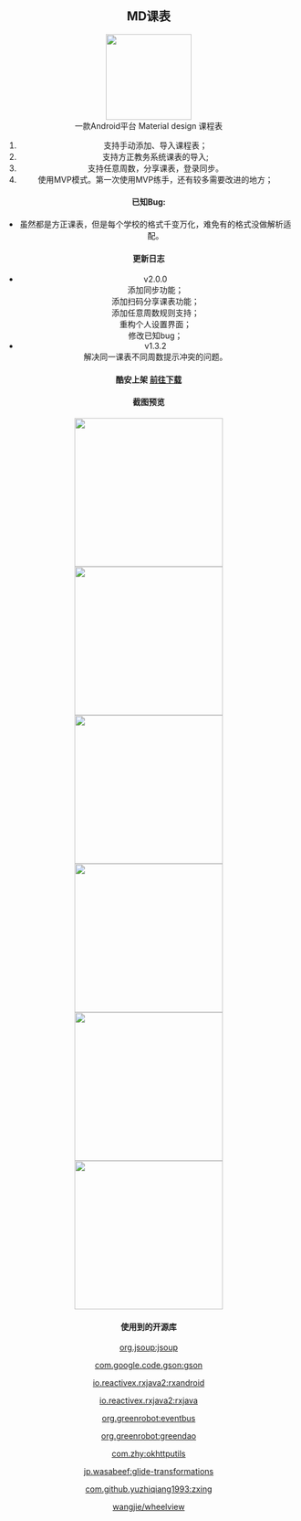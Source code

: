 <div align=center><h2>MD课表</h2><div align=center>

<div align=center>
    <img width="150" height="150" src="https://github.com/mnnyang/GzuClassSchedule/blob/master/img/ic_launcher-web.png"/></div>

<div align=center>
    一款Android平台 Material design 课程表
</div>

<!--more-->

1. 支持手动添加、导入课程表；
2. 支持方正教务系统课表的导入;
3. 支持任意周数，分享课表，登录同步。
4. 使用MVP模式。第一次使用MVP练手，还有较多需要改进的地方；


#### 已知Bug: 
- 虽然都是方正课表，但是每个学校的格式千变万化，难免有的格式没做解析适配。

#### 更新日志
- v2.0.0  
    添加同步功能；  
    添加扫码分享课表功能；  
    添加任意周数规则支持；  
    重构个人设置界面；  
    修改已知bug；  
- v1.3.2  
    解决同一课表不同周数提示冲突的问题。  

#### **酷安上架 [前往下载](https://www.coolapk.com/apk/com.mnnyang.gzuclassschedule)**

#### 截图预览

<img src="https://github.com/mnnyang/GzuClassSchedule/blob/master/img/show1.png" width="260" height="auto"><img src="https://github.com/mnnyang/GzuClassSchedule/blob/master/img/show2.png" width="260" height="auto">
<img src="https://github.com/mnnyang/GzuClassSchedule/blob/master/img/show3.png" width="260" height="auto"><img src="https://github.com/mnnyang/GzuClassSchedule/blob/master/img/show4.png" width="260" height="auto">
<img src="https://github.com/mnnyang/GzuClassSchedule/blob/master/img/show8.png" width="260" height="auto"><img src="https://github.com/mnnyang/GzuClassSchedule/blob/master/img/show9.png" width="260" height="auto">

#### 使用到的开源库

[org.jsoup:jsoup](https://jsoup.org/download)

[com.google.code.gson:gson](https://github.com/google/gson)

[io.reactivex.rxjava2:rxandroid](https://github.com/ReactiveX/RxAndroid)

[io.reactivex.rxjava2:rxjava](https://github.com/ReactiveX/RxJava)

[org.greenrobot:eventbus](https://github.com/greenrobot/EventBus)

[org.greenrobot:greendao](https://github.com/greenrobot/greenDAO)

[com.zhy:okhttputils](https://github.com/hongyangAndroid/okhttputils)

[jp.wasabeef:glide-transformations](https://github.com/wasabeef/glide-transformations)

[com.github.yuzhiqiang1993:zxing](https://github.com/yuzhiqiang1993/zxing)

[wangjie/wheelview](https://github.com/wangjiegulu/WheelView)


